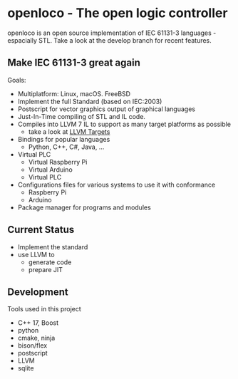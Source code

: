 # openloco - The open logic controller

openloco is an open source implementation of IEC 61131-3 languages - espacially STL.
Take a look at the develop branch for recent features.

## Make IEC 61131-3 great again

Goals:

* Multiplatform:  Linux, macOS. FreeBSD
* Implement the full Standard (based on IEC:2003)
* Postscript for vector graphics output of graphical languages
* Just-In-Time compiling of STL and IL code.
* Compiles into LLVM 7 IL to support as many target platforms as possible
    * take a look at [LLVM Targets](https://llvm.org/devmtg/2014-04/PDFs/LightningTalks/2014-3-31_ClangTargetSupport_LighteningTalk.pdf)
* Bindings for popular languages
    * Python, C++, C#, Java, ... 
* Virtual PLC
    * Virtual Raspberry Pi
    * Virtual Arduino
    * Virtual PLC
* Configurations files for various systems to use it with conformance
    * Raspberry Pi
    * Arduino
* Package manager for programs and modules

## Current Status 
    
* Implement the standard
* use LLVM to
    * generate code 
    * prepare JIT
 
## Development

Tools used in this project

* C++ 17, Boost
* python
* cmake, ninja
* bison/flex
* postscript
* LLVM
* sqlite
